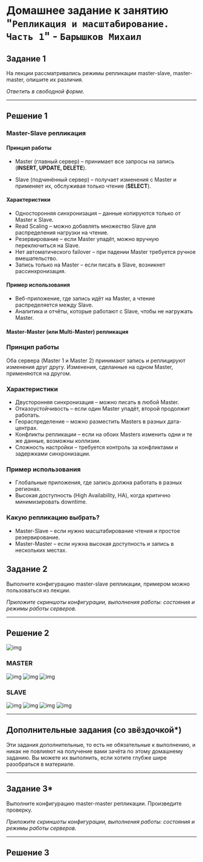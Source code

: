 # Домашнее задание к занятию "`Репликация и масштабирование. Часть 1`" - `Барышков Михаил`

## Задание 1

На лекции рассматривались режимы репликации master-slave, master-master, опишите их различия.

*Ответить в свободной форме.*

---

## Решение 1

### Master-Slave репликация

#### Принцип работы

- Master (главный сервер) – принимает все запросы на запись (**INSERT, UPDATE, DELETE**).

- Slave (подчинённый сервер) – получает изменения с Master и применяет их, обслуживая только чтение (**SELECT**).

#### Характеристики

- Односторонняя синхронизация – данные копируются только от Master к Slave.
- Read Scaling – можно добавлять множество Slave для распределения нагрузки на чтение.
- Резервирование – если Master упадёт, можно вручную переключиться на Slave.
- Нет автоматического failover – при падении Master требуется ручное вмешательство.
- Запись только на Master – если писать в Slave, возникнет рассинхронизация.

#### Пример использования

- Веб-приложение, где запись идёт на Master, а чтение распределяется между Slave.
- Аналитика и отчёты, которые работают с Slave, чтобы не нагружать Master.

#### Master-Master (или Multi-Master) репликация

### Принцип работы

Оба сервера (Master 1 и Master 2) принимают запись и реплицируют изменения друг другу. Изменения, сделанные на одном Master, применяются на другом.

### Характеристики

- Двусторонняя синхронизация – можно писать в любой Master.
- Отказоустойчивость – если один Master упадёт, второй продолжит работать.
- Геораспределение – можно разместить Masters в разных дата-центрах.
- Конфликты репликации – если на обоих Masters изменить одни и те же данные, возможны коллизии.
- Сложность настройки – требуется контроль за конфликтами и задержками синхронизации.

### Пример использования

- Глобальные приложения, где запись должна работать в разных регионах.
- Высокая доступность (High Availability, HA), когда критично минимизировать downtime.

### Какую репликацию выбрать?

- Master-Slave – если нужно масштабирование чтения и простое резервирование.
- Master-Master – если нужна высокая доступность и запись в нескольких местах.

## Задание 2

Выполните конфигурацию master-slave репликации, примером можно пользоваться из лекции.

*Приложите скриншоты конфигурации, выполнения работы: состояния и режимы работы серверов.*

---

## Решение 2

![img](img/img0.png)

### MASTER

![img](img/img1.png)
![img](img/img3.png)
![img](img/img6.png)

### SLAVE

![img](img/img2.png)
![img](img/img4.png)
![img](img/img5.png)
![img](img/img7.png)

---

## Дополнительные задания (со звёздочкой*)

Эти задания дополнительные, то есть не обязательные к выполнению, и никак не повлияют на получение вами зачёта по этому домашнему заданию. Вы можете их выполнить, если хотите глубже шире разобраться в материале.

---

## Задание 3*

Выполните конфигурацию master-master репликации. Произведите проверку.

*Приложите скриншоты конфигурации, выполнения работы: состояния и режимы работы серверов.*

---

## Решение  3
